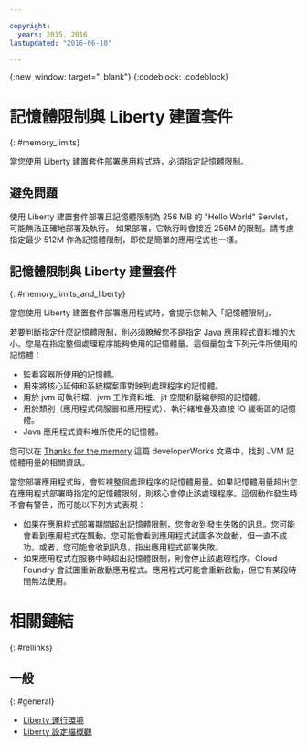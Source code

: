 ```yaml
---

copyright:
  years: 2015, 2016
lastupdated: "2016-06-10"

---
```


{:new_window: target="_blank"}
{:codeblock: .codeblock}

# 記憶體限制與 Liberty 建置套件
{: #memory_limits}

當您使用 Liberty 建置套件部署應用程式時，必須指定記憶體限制。

## 避免問題

使用 Liberty 建置套件部署且記憶體限制為 256 MB 的 "Hello World" Servlet，可能無法正確地部署及執行。
如果部署，它執行時會接近 256M 的限制。請考慮指定最少 512M 作為記憶體限制，即使是簡單的應用程式也一樣。


## 記憶體限制與 Liberty 建置套件
{: #memory_limits_and_liberty}


當您使用
Liberty 建置套件部署應用程式時，會提示您輸入「記憶體限制」。


若要判斷指定什麼記憶體限制，則必須瞭解您不是指定 Java 應用程式資料堆的大小。您是在指定整個處理程序能夠使用的記憶體量。這個量包含下列元件所使用的記憶體：

* 監看容器所使用的記憶體。
* 用來將核心延伸和系統檔案庫對映到處理程序的記憶體。
* 用於 jvm 可執行檔、jvm 工作資料堆、jit 空間和壓縮參照的記憶體。
* 用於類別（應用程式伺服器和應用程式）、執行緒堆疊及直接 IO 緩衝區的記憶體。
* Java 應用程式資料堆所使用的記憶體。

您可以在 [Thanks for the memory](http://www.ibm.com/developerworks/library/j-nativememory-linux/) 這篇 developerWorks 文章中，找到 JVM 記憶體用量的相關資訊。

當您部署應用程式時，會監視整個處理程序的記憶體用量。如果記憶體用量超出您在應用程式部署時指定的記憶體限制，則核心會停止該處理程序。這個動作發生時不會有警告，而可能以下列方式表現：

* 如果在應用程式部署期間超出記憶體限制，您會收到發生失敗的訊息。您可能會看到應用程式在飄動。您可能會看到應用程式試圖多次啟動，但一直不成功。或者，您可能會收到訊息，指出應用程式部署失敗。
* 如果應用程式在服務中時超出記憶體限制，則會停止該處理程序。Cloud Foundry 會試圖重新啟動應用程式。應用程式可能會重新啟動，但它有某段時間無法使用。

# 相關鏈結
{: #rellinks}
## 一般
{: #general}
* [Liberty 運行環境](index.html)
* [Liberty 設定檔概觀](http://www-01.ibm.com/support/knowledgecenter/SSAW57_8.5.5/com.ibm.websphere.wlp.nd.doc/ae/cwlp_about.html)
